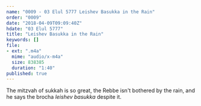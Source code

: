 ```yaml
---
name: "0009 - 03 Elul 5777 Leishev Basukka in the Rain"
order: "0009"
date: "2018-04-09T09:09:40Z"
hdate: "03 Elul 5777"
title: "Leishev Basukka in the Rain"
keywords: []
file:
- ext: ".m4a"
  mime: "audio/x-m4a"
  size: 838385
  duration: "1:40"
published: true
---
```

The mitzvah of sukkah is so great, the Rebbe isn't bothered by the rain, and he says the brocha _leishev basukka_ despite it.


